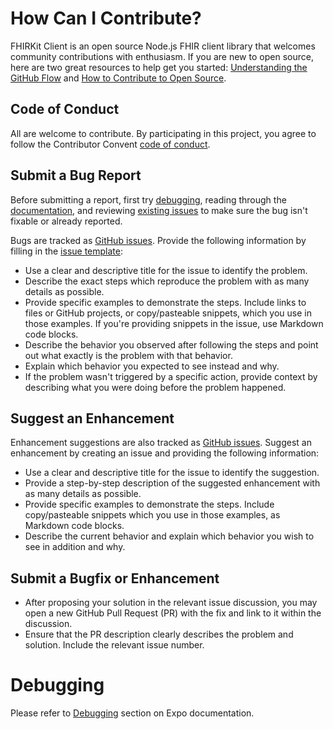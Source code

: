 # How Can I Contribute?

FHIRKit Client is an open source Node.js FHIR client library that welcomes community contributions with enthusiasm. If you are new to open source, here are two great resources to help get you started: [Understanding the GitHub Flow](https://guides.github.com/introduction/flow/) and [How to Contribute to Open Source](https://opensource.guide/how-to-contribute/).

## Code of Conduct

All are welcome to contribute. By participating in this project, you agree to
follow the Contributor Convent [code of
conduct](https://github.com/Vermonster/fhir-kit-client/blob/master/CODE_OF_CONDUCT.md).

## Submit a Bug Report

Before submitting a report, first try [debugging](#debugging), reading through the [documentation](https://vermonster.github.io/fhir-kit-client/fhir-client/0.1.0/), and reviewing [existing issues](https://github.com/Vermonster/fhir-kit-client/issues) to make sure the bug isn't fixable or already reported.

Bugs are tracked as [GitHub issues](https://guides.github.com/features/issues/). Provide the following information by filling in the [issue template](https://github.com/Vermonster/fhir-kit-client/blob/master/issue_template.md):

  - Use a clear and descriptive title for the issue to identify the problem.
  - Describe the exact steps which reproduce the problem with as many details as possible.
  - Provide specific examples to demonstrate the steps. Include links to files or GitHub projects, or copy/pasteable snippets, which you use in those examples. If you're providing snippets in the issue, use Markdown code blocks.
  - Describe the behavior you observed after following the steps and point out what exactly is the problem with that behavior.
  - Explain which behavior you expected to see instead and why.
  - If the problem wasn't triggered by a specific action, provide context by describing what you were doing before the problem happened.

## Suggest an Enhancement

Enhancement suggestions are also tracked as [GitHub issues](https://guides.github.com/features/issues/). Suggest an enhancement by creating an issue and providing the following information:

  - Use a clear and descriptive title for the issue to identify the suggestion.
  - Provide a step-by-step description of the suggested enhancement with as many details as possible.
  - Provide specific examples to demonstrate the steps. Include copy/pasteable snippets which you use in those examples, as Markdown code blocks.
  - Describe the current behavior and explain which behavior you wish to see in addition and why.

## Submit a Bugfix or Enhancement

  - After proposing your solution in the relevant issue discussion, you may open a new GitHub Pull Request (PR) with the fix and link to it within the discussion.
  - Ensure that the PR description clearly describes the problem and solution. Include the relevant issue number.

# Debugging

Please refer to [Debugging](https://docs.expo.io/versions/latest/workflow/debugging/) section on Expo documentation.
